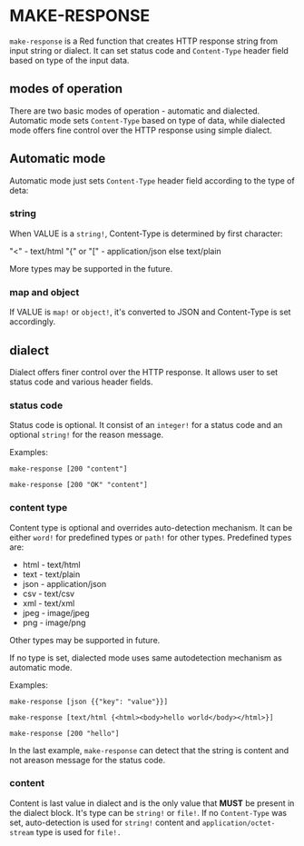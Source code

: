 # MAKE-RESPONSE

`make-response` is a Red function that creates HTTP response string from input
string or dialect. It can set status code and `Content-Type` header field
based on type of the input data.

## modes of operation

There are two basic modes of operation - automatic and dialected. Automatic
mode sets `Content-Type` based on type of data, while dialected mode offers
fine control over the HTTP response using simple dialect.

## Automatic mode

Automatic mode just sets `Content-Type` header field according to the type
of deta:

### string

When VALUE is a `string!`, Content-Type is determined by first character:

"<"			-	text/html
"{" or "["	-	application/json
else			text/plain

More types may be supported in the future.

### map and object

If VALUE is `map!` or `object!`, it's converted to JSON and Content-Type
is set accordingly.

## dialect

Dialect offers finer control over the HTTP response. It allows user to set
status code and various header fields.

### status code

Status code is optional. It consist of an `integer!` for a status code and
an optional `string!` for the reason message.

Examples:

```
make-response [200 "content"]

make-response [200 "OK" "content"]
```

### content type

Content type is optional and overrides auto-detection mechanism. It can be
either `word!` for predefined types or `path!` for other types. Predefined
types are:

- html - text/html
- text - text/plain
- json - application/json
- csv  - text/csv
- xml  - text/xml
- jpeg - image/jpeg
- png  - image/png

Other types may be supported in future.

If no type is set, dialected mode uses same autodetection mechanism as
automatic mode.

Examples:

```
make-response [json {{"key": "value"}}]

make-response [text/html {<html><body>hello world</body></html>}]

make-response [200 "hello"]
```

In the last example, `make-response` can detect that the string is content
and not areason message for the status code.

### content

Content is last value in dialect and is the only value that **MUST** be
present in the dialect block. It's type can be `string!` or `file!`.
If no `Content-Type` was set, auto-detection is used for `string!` content
and `application/octet-stream` type is used for `file!.`

